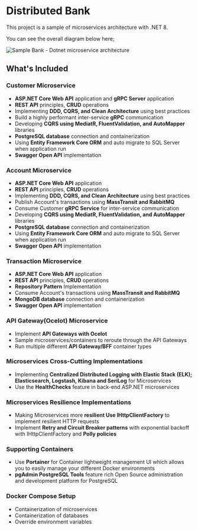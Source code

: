# Distributed Bank

This project is a sample of microservices architecture with .NET 8. 

You can see the overall diagram below here;

![Sample Bank - Dotnet microservice architecture](https://i.postimg.cc/QtB4hWhD/Untitled-2024-09-23-1357-1.png)

## What's Included

### Customer Microservice
* **ASP.NET Core Web API** application and **gRPC Server** application
* **REST API** principles, **CRUD** operations
* Implementing **DDD, CQRS, and Clean Architecture** using best practices
* Build a highly performant inter-service **gRPC** communication
* Developing **CQRS using MediatR, FluentValidation, and AutoMapper** libraries
* **PostgreSQL database** connection and containerization
* Using **Entity Framework Core ORM** and auto migrate to SQL Server when application run
* **Swagger Open API** implementation

### Account Microservice
* **ASP.NET Core Web API** application
* **REST API** principles, **CRUD** operations
* Implementing **DDD, CQRS, and Clean Architecture** using best practices
* Publish Account's transactions using **MassTransit and RabbitMQ**
* Consume Customer **gRPC Service** for inter-service communication
* Developing **CQRS using MediatR, FluentValidation, and AutoMapper** libraries
* **PostgreSQL database** connection and containerization
* Using **Entity Framework Core ORM** and auto migrate to SQL Server when application run
* **Swagger Open API** implementation

### Transaction Microservice
* **ASP.NET Core Web API** application
* **REST API** principles, **CRUD** operations
* **Repository Pattern** Implementation
* Consume Account's transactions using **MassTransit and RabbitMQ**
* **MongoDB database** connection and containerization
* **Swagger Open API** implementation

### API Gateway(Ocelot) Microservice
- Implement **API Gateways with Ocelot**
- Sample microservices/containers to reroute through the API Gateways
- Run multiple different **API Gateway/BFF** container types

### Microservices Cross-Cutting Implementations
- Implementing **Centralized Distributed Logging with Elastic Stack (ELK); Elasticsearch, Logstash, Kibana and SeriLog** for Microservices
- Use the **HealthChecks** feature in back-end ASP.NET microservices

### Microservices Resilience Implementations
- Making Microservices more **resilient Use IHttpClientFactory** to implement resilient HTTP requests
- Implement **Retry and Circuit Breaker patterns** with exponential backoff with IHttpClientFactory and **Polly policies**

### Supporting Containers
- Use **Portainer** for Container lightweight management UI which allows you to easily manage your different Docker environments
- **pgAdmin PostgreSQL Tools** feature rich Open Source administration and development platform for PostgreSQL

### Docker Compose Setup
- Containerization of microservices
- Containerization of databases
- Override environment variables

